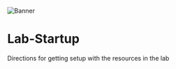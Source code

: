 ![Banner](https://github.com/ialab-yale/Ergodic-Search/blob/main/images/ialab_banner.png)

# Lab-Startup
Directions for getting setup with the resources in the lab
